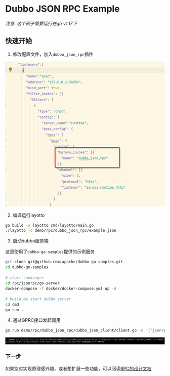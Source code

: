 # Dubbo JSON RPC Example
*注意: 这个例子需要运行在go v1.17下*
## 快速开始
1. 修改配置文件，加入`dubbo_json_rpc`插件

![jsonrpc.jpg](../../../img/rpc/jsonrpc.jpg)

2. 编译运行layotto
```sh
go build -o layotto cmd/layotto/main.go
./layotto -c demo/rpc/dubbo_json_rpc/example.json
```

3. 启动dubbo服务端

这里使用了`dubbo-go-samples`提供的示例服务
```sh
git clone git@github.com:apache/dubbo-go-samples.git
cd dubbo-go-samples

# start zookeeper
cd rpc/jsonrpc/go-server
docker-compose -f docker/docker-compose.yml up -d

# build && start dubbo server
cd cmd
go run .
```

4. 通过GPRC接口发起调用
```sh
go run demo/rpc/dubbo_json_rpc/dubbo_json_client/client.go -d '{"jsonrpc":"2.0","method":"GetUser","params":["A003"],"id":9527}'
```

![jsonrpc.jpg](../../../img/rpc/jsonrpcresult.jpg)

### 下一步

如果您对实现原理感兴趣，或者想扩展一些功能，可以阅读[RPC的设计文档](zh/design/rpc/rpc设计文档.md)
